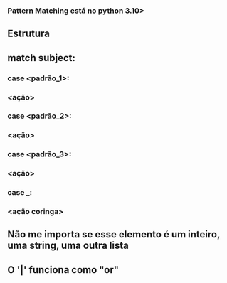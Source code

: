 ### Pattern Matching está no python 3.10>
## Estrutura 
## match subject:
###     case <padrão_1>:
###         <ação>
###     case <padrão_2>:
###         <ação>
###     case <padrão_3>:
###         <ação>
###     case _:
###         <ação coringa>
## Não me importa se esse elemento é um inteiro, uma string, uma outra lista
## O '|' funciona como "or" 
